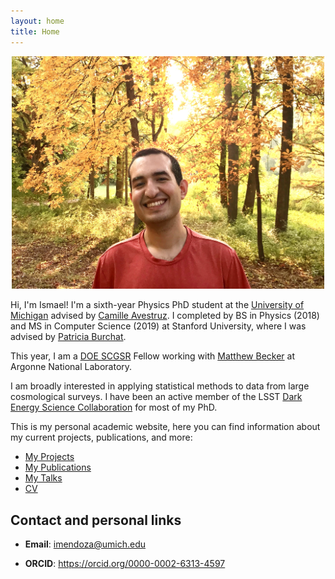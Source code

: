 ```yaml
---
layout: home
title: Home
---
```


<p align="center">
    <img src="./images/my-picture.jpg" alt="headshot" width="500"/>
</p>

Hi, I'm Ismael! I'm a sixth-year Physics PhD student at the [University of Michigan](https://lsa.umich.edu/physics)
advised by [Camille Avestruz](https://lsa.umich.edu/physics/people/faculty/cavestru.html). I completed by BS in
Physics (2018) and MS in Computer Science (2019) at Stanford University, where I was advised by
[Patricia Burchat](https://profiles.stanford.edu/patricia-burchat). 

This year, I am a [DOE SCGSR](https://science.osti.gov/wdts/scgsr) Fellow working with 
[Matthew Becker](https://www.anl.gov/profile/matthew-r-becker) at Argonne National Laboratory.

I am broadly interested in applying statistical methods to data from large cosmological surveys. I
have been an active member of the LSST [Dark Energy Science Collaboration](https://lsstdesc.org/) 
for most of my PhD.

This is my personal academic website, here you can find information about my current projects,
publications, and more:

- [My Projects](/projects/)
- [My Publications](/publications/)
- [My Talks](/talks/)
- [CV](https://raw.githubusercontent.com/ismael-mendoza/CV/main/cv.pdf)

## Contact and personal links

- **Email**: <imendoza@umich.edu>

- **ORCID**: <https://orcid.org/0000-0002-6313-4597>

